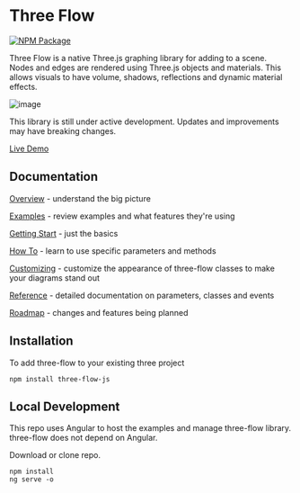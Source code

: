 # Three Flow

[![NPM Package][npm]][npm-url]

Three Flow is a native Three.js graphing library for adding to a scene.  Nodes and edges are rendered using Three.js objects and materials. This allows visuals to have volume, shadows, reflections and dynamic material effects.

![image](https://github.com/IRobot1/three-flow-ts/assets/25032599/777b313c-05f9-440b-98ef-ac15742e649a)

This library is still under active development.  Updates and improvements may have breaking changes.

[Live Demo](https://threeflow.z9.web.core.windows.net/)

## Documentation

[Overview](https://github.com/IRobot1/three-flow-ts/wiki/Overview) - understand the big picture

[Examples](https://github.com/IRobot1/three-flow-ts/wiki/Examples) - review examples and what features they're using

[Getting Start](https://github.com/IRobot1/three-flow-ts/wiki/Getting-Started) - just the basics

[How To](https://github.com/IRobot1/three-flow-ts/wiki/How-To) - learn to use specific parameters and methods 

[Customizing](https://github.com/IRobot1/three-flow-ts/wiki/Customizing) - customize the appearance of three-flow classes to make your diagrams stand out

[Reference](https://github.com/IRobot1/three-flow-ts/wiki/Reference) - detailed documentation on parameters, classes and events

[Roadmap](https://github.com/IRobot1/three-flow-ts/wiki/Roadmap) - changes and features being planned

## Installation

To add three-flow to your existing three project

```
npm install three-flow-js
```

## Local Development
This repo uses Angular to host the examples and manage three-flow library. three-flow does not depend on Angular.

Download or clone repo.  

```
npm install
ng serve -o
```

[npm]: https://img.shields.io/npm/v/three-flow-js
[npm-url]: https://www.npmjs.com/package/three-flow-js

